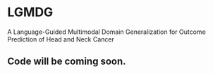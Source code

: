 # LGMDG
A Language-Guided Multimodal Domain Generalization for Outcome Prediction of Head and Neck Cancer

## Code will be coming soon.
